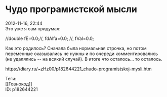 Чудо програмистской мысли
==========================

   
 2012-11-16, 22:44   
  Это уже я сам придумал:   
   
 //double fE=0.0;//, fdAlfa=0.0; //, fVal=0.0;   
   
 Как это родилось? Сначала была нормальная строчка, но потом переменные оказывались не нужны и по очереди комментировались (не удалялись -- на всякий случай). В итоге что осталось... то осталось.   
    
 <https://diary.ru/~zHz00/p182644221_chudo-programistskoj-mysli.htm>   
   
 Теги:   
 [[Говнокод]]   
 ID: p182644221